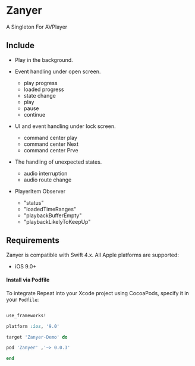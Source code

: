 # Zanyer

A Singleton For AVPlayer


## Include
* Play in the background.
   
* Event handling under open screen.
   * play progress
   * loaded progress
   * state change
   * play
   * pause
   * continue
   
* UI and event handling under lock screen.
   * command center play
   * command center Next
   * command center Prve
   
* The handling of unexpected states.
   * audio interruption
   * audio route change
   
* PlayerItem Observer
   * "status"
   * "loadedTimeRanges"
   * "playbackBufferEmpty"
   * "playbackLikelyToKeepUp"

## Requirements

Zanyer is compatible with Swift 4.x.
All Apple platforms are supported:

* iOS 9.0+




#### Install via Podfile

To integrate Repeat into your Xcode project using CocoaPods, specify it in your `Podfile`:

```ruby

use_frameworks!

platform :ios, '9.0'

target 'Zanyer-Demo' do

pod 'Zanyer' ,'~> 0.0.3'

end
```


